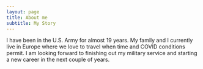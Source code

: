 ```yaml
---
layout: page
title: About me
subtitle: My Story
---
```


I have been in the U.S. Army for almost 19 years.  My family and I currently live in Europe where we love to travel when time and COVID conditions permit. I am looking forward to finishing out my military service and starting a new career in the next couple of years.       

